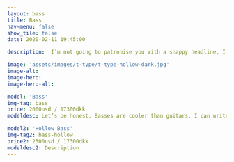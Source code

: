 ```yaml
---
layout: bass
title: Bass
nav-menu: false
show_tile: false
date: 2020-02-11 19:45:00

description:  I’m not going to patronise you with a snappy headline, I love making basses, I would love to make you one. Check them out. If you can’t see what you would like then get in touch. I can probably make what you want. 

image: 'assets/images/t-type/t-type-hollow-dark.jpg'
image-alt: 
image-hero:
image-hero-alt:

model: 'Bass'
img-tag: bass
price: 2000usd / 17300dkk
modeldesc: Let’s be honest. Basses are cooler than guitars. I can write this here, publically for all to see, as all guitarists are too busy searching my site for the various colour options of binding to match the LEDs of their spaceship pedal boards, to come onto the bass section of my page.

model2: 'Hollow Bass'
img-tag2: bass-hollow
price2: 2500usd / 17300dkk
modeldesc2: Description
---
```

